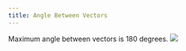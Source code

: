 ```yaml
---
title: Angle Between Vectors
---
```


Maximum angle between vectors is 180 degrees.
![](../attachments/cleanshot-2025-01-14-at-1207412x.png)
